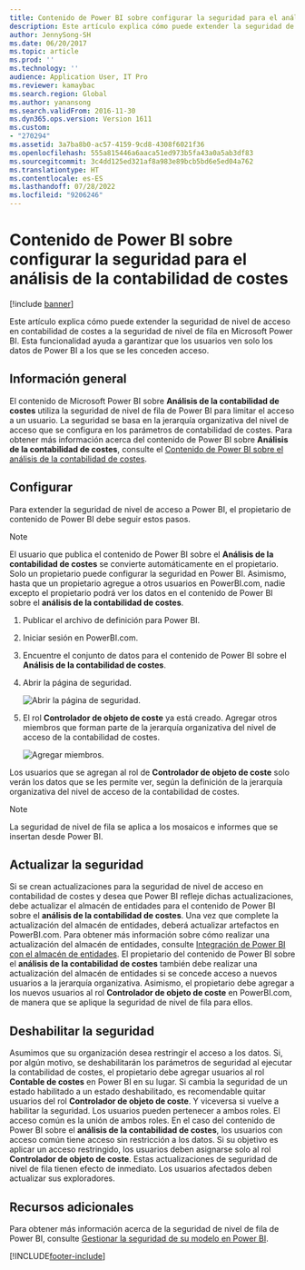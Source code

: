 ```yaml
---
title: Contenido de Power BI sobre configurar la seguridad para el análisis de la contabilidad de costes
description: Este artículo explica cómo puede extender la seguridad de nivel de acceso en contabilidad de costes a la seguridad de nivel de fila en Microsoft Power BI.
author: JennySong-SH
ms.date: 06/20/2017
ms.topic: article
ms.prod: ''
ms.technology: ''
audience: Application User, IT Pro
ms.reviewer: kamaybac
ms.search.region: Global
ms.author: yanansong
ms.search.validFrom: 2016-11-30
ms.dyn365.ops.version: Version 1611
ms.custom:
- "270294"
ms.assetid: 3a7ba8b0-ac57-4159-9cd8-4308f6021f36
ms.openlocfilehash: 555a815446a6aaca51ed973b5fa43a0a5ab3df83
ms.sourcegitcommit: 3c4dd125ed321af8a983e89bcb5bd6e5ed04a762
ms.translationtype: HT
ms.contentlocale: es-ES
ms.lasthandoff: 07/28/2022
ms.locfileid: "9206246"
---
```

# <a name="set-up-security-for-the-cost-accounting-analysis-power-bi-content"></a>Contenido de Power BI sobre configurar la seguridad para el análisis de la contabilidad de costes

[!include [banner](../includes/banner.md)]

Este artículo explica cómo puede extender la seguridad de nivel de acceso en contabilidad de costes a la seguridad de nivel de fila en Microsoft Power BI. Esta funcionalidad ayuda a garantizar que los usuarios ven solo los datos de Power BI a los que se les conceden acceso.

## <a name="overview"></a>Información general

El contenido de Microsoft Power BI sobre **Análisis de la contabilidad de costes** utiliza la seguridad de nivel de fila de Power BI para limitar el acceso a un usuario. La seguridad se basa en la jerarquía organizativa del nivel de acceso que se configura en los parámetros de contabilidad de costes. Para obtener más información acerca del contenido de Power BI sobre **Análisis de la contabilidad de costes**, consulte el [Contenido de Power BI sobre el análisis de la contabilidad de costes](cost-accounting-analysis-content-pack.md).

## <a name="setup"></a>Configurar
Para extender la seguridad de nivel de acceso a Power BI, el propietario de contenido de Power BI debe seguir estos pasos.

> [!NOTE]
> El usuario que publica el contenido de Power BI sobre el **Análisis de la contabilidad de costes** se convierte automáticamente en el propietario. Solo un propietario puede configurar la seguridad en Power BI. Asimismo, hasta que un propietario agregue a otros usuarios en PowerBI.com, nadie excepto el propietario podrá ver los datos en el contenido de Power BI sobre el **análisis de la contabilidad de costes**.

1. Publicar el archivo de definición para Power BI.
2. Iniciar sesión en PowerBI.com.
3. Encuentre el conjunto de datos para el contenido de Power BI sobre el **Análisis de la contabilidad de costes**.
4. Abrir la página de seguridad.

    ![Abrir la página de seguridad.](./media/CA-picture-1.png)

5. El rol **Controlador de objeto de coste** ya está creado. Agregar otros miembros que forman parte de la jerarquía organizativa del nivel de acceso de la contabilidad de costes.

    ![Agregar miembros.](./media/CA-picture-2.png)

Los usuarios que se agregan al rol de **Controlador de objeto de coste** solo verán los datos que se les permite ver, según la definición de la jerarquía organizativa del nivel de acceso de la contabilidad de costes.

> [!NOTE]
> La seguridad de nivel de fila se aplica a los mosaicos e informes que se insertan desde Power BI.

## <a name="updating-security"></a>Actualizar la seguridad
Si se crean actualizaciones para la seguridad de nivel de acceso en contabilidad de costes y desea que Power BI refleje dichas actualizaciones, debe actualizar el almacén de entidades para el contenido de Power BI sobre el **análisis de la contabilidad de costes**. Una vez que complete la actualización del almacén de entidades, deberá actualizar artefactos en PowerBI.com. Para obtener más información sobre cómo realizar una actualización del almacén de entidades, consulte [Integración de Power BI con el almacén de entidades](power-bi-integration-entity-store.md#update-entity-store). El propietario del contenido de Power BI sobre el **análisis de la contabilidad de costes** también debe realizar una actualización del almacén de entidades si se concede acceso a nuevos usuarios a la jerarquía organizativa. Asimismo, el propietario debe agregar a los nuevos usuarios al rol **Controlador de objeto de coste** en PowerBI.com, de manera que se aplique la seguridad de nivel de fila para ellos.

## <a name="disabling-security"></a>Deshabilitar la seguridad
Asumimos que su organización desea restringir el acceso a los datos. Si, por algún motivo, se deshabilitarán los parámetros de seguridad al ejecutar la contabilidad de costes, el propietario debe agregar usuarios al rol **Contable de costes** en Power BI en su lugar. Si cambia la seguridad de un estado habilitado a un estado deshabilitado, es recomendable quitar usuarios del rol **Controlador de objeto de coste**. Y viceversa si vuelve a habilitar la seguridad. Los usuarios pueden pertenecer a ambos roles. El acceso común es la unión de ambos roles. En el caso del contenido de Power BI sobre el **análisis de la contabilidad de costes**, los usuarios con acceso común tiene acceso sin restricción a los datos. Si su objetivo es aplicar un acceso restringido, los usuarios deben asignarse solo al rol **Controlador de objeto de coste**. Estas actualizaciones de seguridad de nivel de fila tienen efecto de inmediato. Los usuarios afectados deben actualizar sus exploradores.

## <a name="additional-resources"></a>Recursos adicionales
Para obtener más información acerca de la seguridad de nivel de fila de Power BI, consulte [Gestionar la seguridad de su modelo en Power BI](https://powerbi.microsoft.com/documentation/powerbi-admin-rls/#manage-security-on-your-model).


[!INCLUDE[footer-include](../../../includes/footer-banner.md)]
